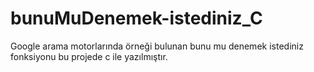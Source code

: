# bunuMuDenemek-istediniz_C
Google arama motorlarında örneği bulunan bunu mu denemek istediniz fonksiyonu bu projede c ile yazılmıştır. 
